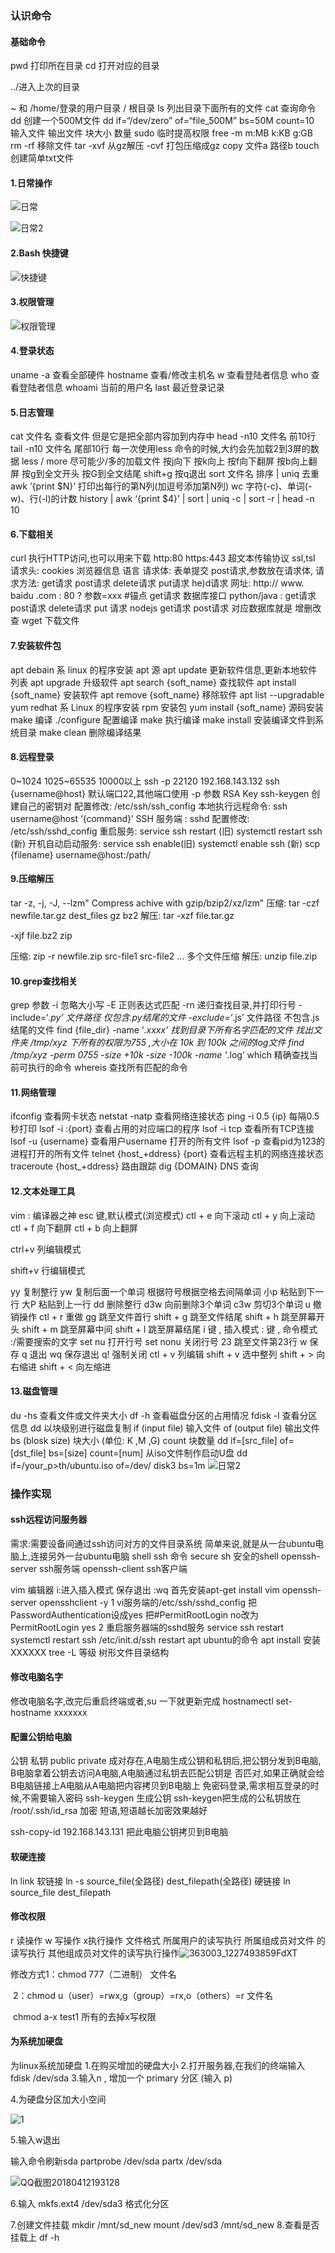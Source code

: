 ### 认识命令

#### 基础命令

pwd 打印所在⽬录
cd 打开对应的⽬录

../进⼊上次的⽬录

~ 和 /home/登录的⽤户⽬录
/ 根⽬录
ls 列出⽬录下⾯所有的⽂件
cat 查询命令
dd 创建⼀个500M⽂件
 dd if=“/dev/zero” of=“file_500M” bs=50M count=10
 输⼊⽂件 输出⽂件 块⼤⼩ 数量
sudo 临时提⾼权限
free -m m:MB k:KB g:GB
rm -rf 移除⽂件
tar -xvf 从gz解压
 -cvf 打包压缩成gz
copy ⽂件a 路径b
touch 创建简单txt⽂件

#### 1.⽇常操作

![日常](C:\Users\sdsd\Desktop\笔记\img\日常.jpg)

![日常2](C:\Users\sdsd\Desktop\笔记\img\日常2.jpg)

#### 2.Bash 快捷键

![快捷键](C:\Users\sdsd\Desktop\笔记\img\快捷键.jpg)

#### 3.权限管理

![权限管理](C:\Users\sdsd\Desktop\笔记\img\权限管理.jpg)

#### 4.登录状态

uname -a  查看全部硬件
hostname 查看/修改主机名
w 查看登陆者信息
who 查看登陆者信息
whoami 当前的⽤户名
last 最近登录记录

#### 5.⽇志管理

cat 文件名 查看⽂件 但是它是把全部内容加到内存中
head -n10 文件名 前10⾏
tail -n10 文件名 尾部10⾏
每⼀次使⽤less 命令的时候,⼤约会先加载2到3屏的数据
less / more 尽可能少/多的加载⽂件
 按j向下
 按k向上
 按f向下翻屏
 按b向上翻屏
 按g到全⽂开头
 按G到全⽂结尾 shift+g
 按q退出
sort 文件名  排序 | uniq 去重
awk ’{print $N}‘ 打印出每行的第N列(加逗号添加第N列)
wc 字符(-c)、单词(-w)、⾏(-l)的计数
history | awk ‘{print $4}’ | sort | uniq -c | sort -r | head -n 10

#### 6.下载相关

curl 执⾏HTTP访问,也可以⽤来下载
http:80 https:443 超⽂本传输协议 ssl,tsl
请求头: cookies 浏览器信息 语⾔
请求体: 表单提交 post请求,参数放在请求体,
请求⽅法: get请求 post请求 delete请求 put请求 he)d请求
⽹址: http:// www. baidu .com : 80 ? 参数=xxx #锚点
get请求
数据库接⼝ python/java : get请求 post请求 delete请求 put
请求
nodejs get请求 post请求
对应数据库就是 增删改查
wget 下载⽂件

#### 7.安装软件包

apt debain 系 linux 的程序安装
apt 源
apt update 更新软件信息,更新本地软件列表
apt upgrade 升级软件
apt search {soft_name} 查找软件
apt install {soft_name} 安装软件
apt remove {soft_name} 移除软件
apt list --upgradable
yum redhat 系 Linux 的程序安装
rpm 安装包
 yum install {soft_name}
源码安装 make 编译
 ./configure 配置编译
 make 执⾏编译
 make install 安装编译⽂件到系统⽬录
 make clean 删除编译结果

#### 8.远程登录

0~1024 1025~65535 10000以上
ssh -p 22120 192.168.143.132
ssh {username@host} 默认端⼝22,其他端⼝使⽤ -p 参数
 RSA Key
 ssh-keygen 创建⾃⼰的密钥对
 配置修改: /etc/ssh/ssh_config
 本地执⾏远程命令: ssh username@host ‘{command}’
SSH 服务端 : sshd
 配置修改: /etc/ssh/sshd_config
 重启服务: service ssh restart (旧)
 systemctl restart ssh (新)
 开机⾃动启动服务: service ssh enable(旧)
 systemctl enable ssh (新)
scp {filename} username@host:/path/

#### 9.压缩解压

tar
 -z, -j, -J, --lzm" Compress achive with gzip/bzip2/xz/lzm"
 压缩: tar -czf newfile.tar.gz dest_files gz bz2
 解压: tar -xzf file.tar.gz 	

-xjf file.bz2 zip

 压缩: zip -r newfile.zip src-file1 src-file2 … 多个⽂件压缩
 解压: unzip file.zip 

#### 10.grep查找相关

grep
 参数
 -i 忽略⼤⼩写
 -E 正则表达式匹配
 -rn 递归查找⽬录,并打印⾏号
 -include=‘*.py’  文件路径 仅包含.py结尾的⽂件
 -exclude=‘*.js’ 文件路径 不包含.js结尾的⽂件
find {file_dir} -name ‘*.xxxx’ 找到⽬录下所有名字匹配的⽂件
 找出⽂件夹 /tmp/xyz 下所有的权限为755 ,⼤⼩在 10k 到 100k
之间的log⽂件
 find /tmp/xyz -perm 0755 -size +10k -size -100k -name
‘*.log’
which 精确查找当前可执⾏的命令
whereis 查找所有匹配的命令

#### 11.⽹络管理

ifconfig 查看⽹卡状态
netstat -natp 查看⽹络连接状态
ping -i 0.5 {ip} 每隔0.5秒打印
lsof -i :{port} 查看占⽤的对应端⼝的程序
 lsof -i tcp 查看所有TCP连接
 lsof -u {username} 查看⽤户username 打开的所有⽂件
 lsof -p 查看pid为123的进程打开的所有⽂件
telnet {host_+ddress} {port} 查看远程主机的⽹络连接状态
traceroute {host_+ddress} 路由跟踪
dig {DOMAIN} DNS 查询

#### 12.⽂本处理⼯具

vim : 编译器之神
 esc 键,默认模式(浏览模式)
 ctl + e 向下滚动
 ctl + y 向上滚动
 ctl + f 向下翻屏
 ctl + b 向上翻屏

ctrl+v	列编辑模式

shift+v	行编辑模式

 yy 复制整⾏
 yw 复制后⾯⼀个单词 根据符号根据空格去间隔单词
 ⼩p 粘贴到下⼀⾏
 ⼤P 粘贴到上⼀⾏
 dd 删除整⾏
 d3w 向前删除3个单词
 c3w 剪切3个单词
 u 撤销操作
 ctl + r 重做
 gg 跳⾄⽂件⾸⾏
 shift + g 跳⾄⽂件结尾
 shift + h 跳⾄屏幕开头
 shift + m 跳⾄屏幕中间
 shift + l 跳⾄屏幕结尾
 i 键 , 插⼊模式
 : 键 , 命令模式
 :/需要搜索的⽂字
 set nu 打开⾏号
 set nonu 关闭⾏号
 23 跳⾄⽂件第23⾏
 w 保存
 q 退出
 wq 保存退出
 q! 强制关闭
ctl + v 列编辑
shift + v 选中整列
shift + > 向右缩进
shift + < 向左缩进

#### 13.磁盘管理

du -hs 查看⽂件或⽂件夹⼤⼩
df -h 查看磁盘分区的占⽤情况
fdisk -l 查看分区信息
dd 以块级别进⾏磁盘复制
 if (input file) 输⼊⽂件
 of (output file) 输出⽂件
 bs (blosk size) 块⼤⼩ (单位: K ,M ,G)
 count 块数量
 dd if=[src_file] of=[dst_file] bs=[size] count=[num]
 从iso⽂件制作启动U盘 dd if=/your_p>th/ubuntu.iso of=/dev/
disk3 bs=1m ![日常2](C:\Users\sdsd\Desktop\笔记\img\日常2.jpg)

### 操作实现

#### ssh远程访问服务器

需求:需要设备间通过ssh访问对⽅的⽂件⽬录系统
简单来说,就是从⼀台ubuntu电脑上,连接另外⼀台ubuntu电脑
shell
ssh 命令 secure sh 安全的shell
openssh-server ssh服务端
openssh-client ssh客户端

vim 编辑器 i:进⼊插⼊模式
保存退出 :wq
⾸先安装apt-get install vim openssh-server opensshclient
-y
1 vi服务端的/etc/ssh/sshd_config
把PasswordAuthentication设成yes
把#PermitRootLogin no改为PermitRootLogin yes
2 重启服务器端的sshd服务
service ssh restart
systemctl restart ssh
 /etc/init.d/ssh restart
apt ubuntu的命令
apt install 安装 XXXXXX
tree -L 等级 树形⽂件⽬录结构



#### 修改电脑名字

修改电脑名字,改完后重启终端或者,su ⼀下就更新完成
hostnamectl set-hostname xxxxxxx

#### 配置公钥给电脑

公钥 私钥
public private
成对存在,A电脑⽣成公钥和私钥后,把公钥分发到B电脑,
B电脑拿着公钥去访问A电脑,A电脑通过私钥去匹配公钥是
否匹对,如果正确就会给B电脑链接上A电脑从A电脑把内容拷⻉到B电脑上
免密码登录,需求相互登录的时候,不需要输⼊密码
ssh-keygen	生成公钥
ssh-keygen把⽣成的公私钥放在 /root/.ssh/id_rsa 加密
短语,短语越⻓加密效果越好

 ssh-copy-id 192.168.143.131	把此电脑公钥拷贝到B电脑

#### 软硬连接

ln link
软链接 ln -s source_file(全路径) dest_filepath(全路径)
硬链接 ln source_file dest_filepath

#### 修改权限

r 读操作 w 写操作 x执⾏操作
⽂件格式 所属⽤户的读写执⾏ 所属组成员对⽂件
的读写执⾏ 其他组成员对⽂件的读写执⾏操作![363003_1227493859FdXT](C:\Users\sdsd\Desktop\363003_1227493859FdXT.png)

修改方式1：chmod	777（二进制）   文件名

​	2：chmod	 u（user）=rwx,g（group）=rx,o（others）=r  文件名

​		chmod  a-x test1  所有的去掉x写权限

#### 为系统加硬盘

为linux系统加硬盘
1.在购买增加的硬盘⼤⼩
2.打开服务器,在我们的终端输⼊ fdisk /dev/sda
3.输⼊n , 增加⼀个 primary 分区 (输⼊ p)

4.为硬盘分区加⼤⼩空间

![1](C:\Users\sdsd\Desktop\笔记\img\QQ截图20180412193128.jpg)

5.输⼊w退出

输⼊命令刷新sda
partprobe /dev/sda
partx /dev/sda

![QQ截图20180412193128](C:\Users\sdsd\Desktop\笔记\img\QQ截图20180412193128.jpg)

6.输⼊ mkfs.ext4 /dev/sda3 格式化分区

7.创建⽂件挂载 mkdir /mnt/sd_new
mount /dev/sd3 /mnt/sd_new
8.查看是否挂载上 df -h





### 